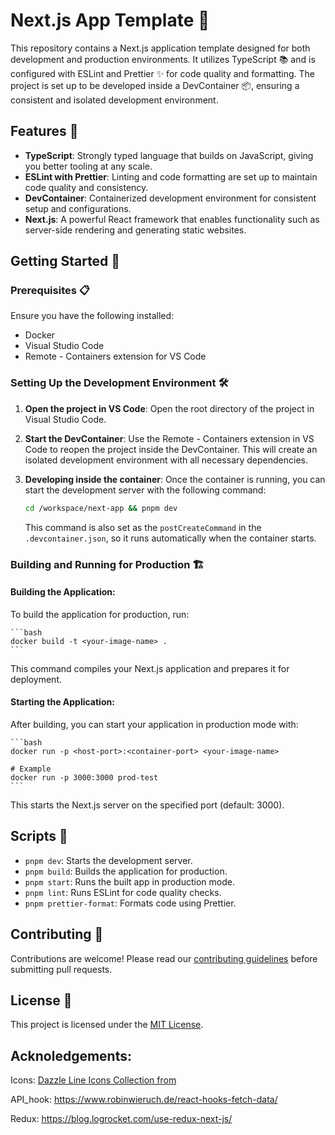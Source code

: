 # Next.js App Template 🚀

This repository contains a Next.js application template designed for both development and production environments. It utilizes TypeScript 📚 and is configured with ESLint and Prettier ✨ for code quality and formatting. The project is set up to be developed inside a DevContainer 📦, ensuring a consistent and isolated development environment.

## Features 🌟

- **TypeScript**: Strongly typed language that builds on JavaScript, giving you better tooling at any scale.
- **ESLint with Prettier**: Linting and code formatting are set up to maintain code quality and consistency.
- **DevContainer**: Containerized development environment for consistent setup and configurations.
- **Next.js**: A powerful React framework that enables functionality such as server-side rendering and generating static websites.

## Getting Started 🚀

### Prerequisites 📋

Ensure you have the following installed:

- Docker
- Visual Studio Code
- Remote - Containers extension for VS Code

### Setting Up the Development Environment 🛠️

1. **Open the project in VS Code**:
   Open the root directory of the project in Visual Studio Code.

1. **Start the DevContainer**:
   Use the Remote - Containers extension in VS Code to reopen the project inside the DevContainer. This will create an isolated development environment with all necessary dependencies.

1. **Developing inside the container**:
   Once the container is running, you can start the development server with the following command:

   ```bash
   cd /workspace/next-app && pnpm dev
   ```

   This command is also set as the `postCreateCommand` in the `.devcontainer.json`, so it runs automatically when the container starts.

### Building and Running for Production 🏗️

#### Building the Application:

To build the application for production, run:

````
```bash
docker build -t <your-image-name> .
```
````

This command compiles your Next.js application and prepares it for deployment.

#### Starting the Application:

After building, you can start your application in production mode with:

````
```bash
docker run -p <host-port>:<container-port> <your-image-name>

# Example
docker run -p 3000:3000 prod-test
```
````

This starts the Next.js server on the specified port (default: 3000).

## Scripts 📜

- `pnpm dev`: Starts the development server.
- `pnpm build`: Builds the application for production.
- `pnpm start`: Runs the built app in production mode.
- `pnpm lint`: Runs ESLint for code quality checks.
- `pnpm prettier-format`: Formats code using Prettier.

## Contributing 🤝

Contributions are welcome! Please read our [contributing guidelines](CONTRIBUTING.md) before submitting pull requests.

## License 📄

This project is licensed under the [MIT License](LICENSE).

## Acknoledgements:

Icons: [Dazzle Line Icons Collection from ](https://www.svgrepo.com/collection/dazzle-line-icons/)

API_hook: https://www.robinwieruch.de/react-hooks-fetch-data/

Redux: https://blog.logrocket.com/use-redux-next-js/
